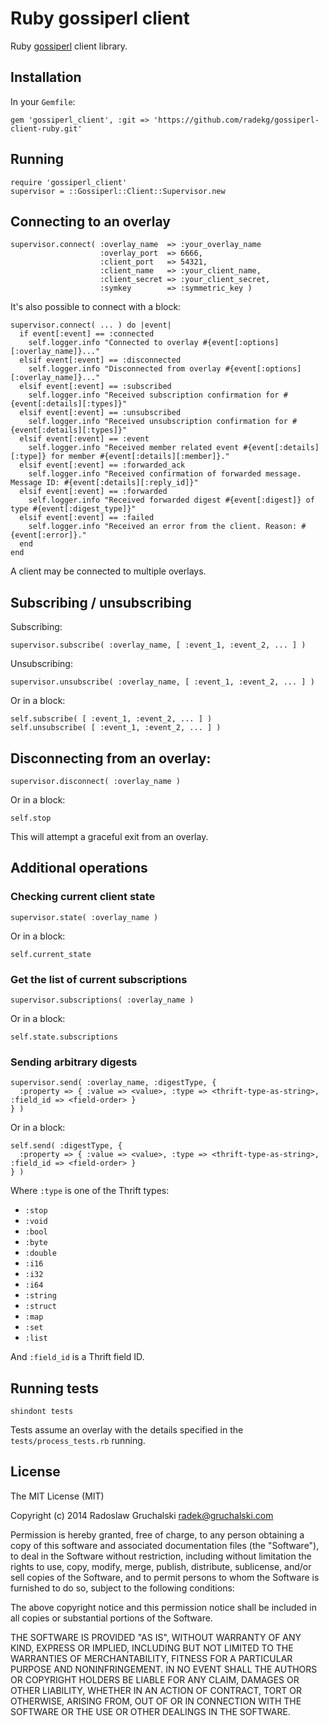 # Ruby gossiperl client

Ruby [gossiperl](https://github.com/radekg/gossiperl) client library.

## Installation

In your `Gemfile`:

    gem 'gossiperl_client', :git => 'https://github.com/radekg/gossiperl-client-ruby.git'

## Running

    require 'gossiperl_client'
    supervisor = ::Gossiperl::Client::Supervisor.new

## Connecting to an overlay

    supervisor.connect( :overlay_name  => :your_overlay_name
                        :overlay_port  => 6666,
                        :client_port   => 54321,
                        :client_name   => :your_client_name,
                        :client_secret => :your_client_secret,
                        :symkey        => :symmetric_key )

It's also possible to connect with a block:

    supervisor.connect( ... ) do |event|
      if event[:event] == :connected
        self.logger.info "Connected to overlay #{event[:options][:overlay_name]}..."
      elsif event[:event] == :disconnected
        self.logger.info "Disconnected from overlay #{event[:options][:overlay_name]}..."
      elsif event[:event] == :subscribed
        self.logger.info "Received subscription confirmation for #{event[:details][:types]}"
      elsif event[:event] == :unsubscribed
        self.logger.info "Received unsubscription confirmation for #{event[:details][:types]}"
      elsif event[:event] == :event
        self.logger.info "Received member related event #{event[:details][:type]} for member #{event[:details][:member]}."
      elsif event[:event] == :forwarded_ack
        self.logger.info "Received confirmation of forwarded message. Message ID: #{event[:details][:reply_id]}"
      elsif event[:event] == :forwarded
        self.logger.info "Received forwarded digest #{event[:digest]} of type #{event[:digest_type]}"
      elsif event[:event] == :failed
        self.logger.info "Received an error from the client. Reason: #{event[:error]}."
      end
    end

A client may be connected to multiple overlays.

## Subscribing / unsubscribing

Subscribing:

    supervisor.subscribe( :overlay_name, [ :event_1, :event_2, ... ] )

Unsubscribing:

    supervisor.unsubscribe( :overlay_name, [ :event_1, :event_2, ... ] )

Or in a block:

    self.subscribe( [ :event_1, :event_2, ... ] )
    self.unsubscribe( [ :event_1, :event_2, ... ] )

## Disconnecting from an overlay:

    supervisor.disconnect( :overlay_name )

Or in a block:

    self.stop

This will attempt a graceful exit from an overlay.

## Additional operations

### Checking current client state

    supervisor.state( :overlay_name )

Or in a block:

    self.current_state

### Get the list of current subscriptions

    supervisor.subscriptions( :overlay_name )

Or in a block:

    self.state.subscriptions

### Sending arbitrary digests


    supervisor.send( :overlay_name, :digestType, {
      :property => { :value => <value>, :type => <thrift-type-as-string>, :field_id => <field-order> }
    } )

Or in a block:

    self.send( :digestType, {
      :property => { :value => <value>, :type => <thrift-type-as-string>, :field_id => <field-order> }
    } )

Where `:type` is one of the Thrift types:

- `:stop`
- `:void`
- `:bool`
- `:byte`
- `:double`
- `:i16`
- `:i32`
- `:i64`
- `:string`
- `:struct`
- `:map`
- `:set`
- `:list`

And `:field_id` is a Thrift field ID.

## Running tests

    shindont tests

Tests assume an overlay with the details specified in the `tests/process_tests.rb` running.

## License

The MIT License (MIT)

Copyright (c) 2014 Radoslaw Gruchalski <radek@gruchalski.com>

Permission is hereby granted, free of charge, to any person obtaining a copy
of this software and associated documentation files (the "Software"), to deal
in the Software without restriction, including without limitation the rights
to use, copy, modify, merge, publish, distribute, sublicense, and/or sell
copies of the Software, and to permit persons to whom the Software is
furnished to do so, subject to the following conditions:

The above copyright notice and this permission notice shall be included in
all copies or substantial portions of the Software.

THE SOFTWARE IS PROVIDED "AS IS", WITHOUT WARRANTY OF ANY KIND, EXPRESS OR
IMPLIED, INCLUDING BUT NOT LIMITED TO THE WARRANTIES OF MERCHANTABILITY,
FITNESS FOR A PARTICULAR PURPOSE AND NONINFRINGEMENT. IN NO EVENT SHALL THE
AUTHORS OR COPYRIGHT HOLDERS BE LIABLE FOR ANY CLAIM, DAMAGES OR OTHER
LIABILITY, WHETHER IN AN ACTION OF CONTRACT, TORT OR OTHERWISE, ARISING FROM,
OUT OF OR IN CONNECTION WITH THE SOFTWARE OR THE USE OR OTHER DEALINGS IN
THE SOFTWARE.

